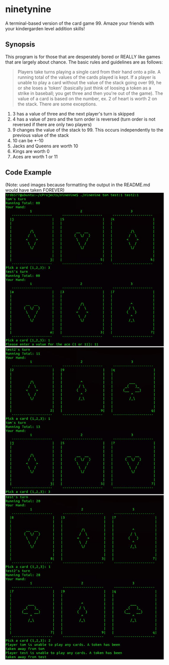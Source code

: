 # ninetynine
A terminal-based version of the card game 99. Amaze your friends with your kindergarden level addition skills!

## Synopsis
This program is for those that are desperately bored or REALLY like games that are largely about chance. The
basic rules and guidelines are as follows:
>Players take turns playing a single card from their hand onto a pile. A running total of the values of the cards
played is kept. If a player is unable to play a card without the value of the stack going over 99, he or she loses
a 'token' (basically just think of loosing a token as a strike in baseball; you get three and then you're out of
the game). The value of a card is based on the number, ex. 2 of heart is worth 2 on the stack. There are some 
exceptions. 

1. 3 has a value of three and the next player's turn is skipped
2. 4 has a value of zero and the turn order is reversed (turn order is not reversed if there are only two players)
3. 9 changes the value of the stack to 99. This occurs independently to the previous value of the stack
4. 10 can be +-10
5. Jacks and Queens are worth 10
6. Kings are worth 0
7. Aces are worth 1 or 11

## Code Example
(Note: used images because formatting the output in the README.md would have taken FOREVER)
![alt tag](https://raw.githubusercontent.com/TRDan6577/ninetynine/master/exampleOutput/gamePic1.JPG)
![alt tag](https://raw.githubusercontent.com/TRDan6577/ninetynine/master/exampleOutput/gamePic2.JPG)
![alt tag](https://raw.githubusercontent.com/TRDan6577/ninetynine/master/exampleOutput/gamePic3.JPG)

